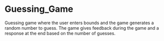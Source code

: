 # Guessing_Game
  Guessing game where the user enters bounds and the game generates a random number to guess. The game gives feedback during the game and a response at the end based on the number of guesses.
